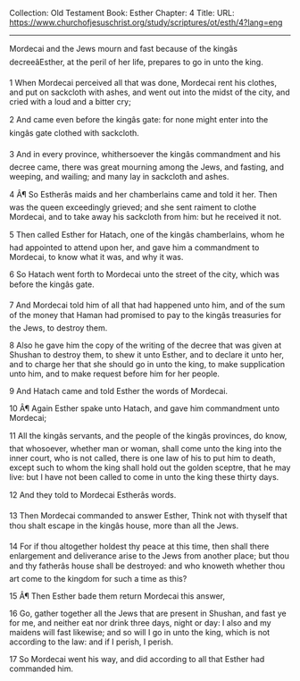 Collection: Old Testament
Book: Esther
Chapter: 4
Title: 
URL: https://www.churchofjesuschrist.org/study/scriptures/ot/esth/4?lang=eng

---

Mordecai and the Jews mourn and fast because of the kingâs decreeâEsther, at the peril of her life, prepares to go in unto the king.

1 When Mordecai perceived all that was done, Mordecai rent his clothes, and put on sackcloth with ashes, and went out into the midst of the city, and cried with a loud and a bitter cry;

2 And came even before the kingâs gate: for none might enter into the kingâs gate clothed with sackcloth.

3 And in every province, whithersoever the kingâs commandment and his decree came, there was great mourning among the Jews, and fasting, and weeping, and wailing; and many lay in sackcloth and ashes.

4 Â¶ So Estherâs maids and her chamberlains came and told it her. Then was the queen exceedingly grieved; and she sent raiment to clothe Mordecai, and to take away his sackcloth from him: but he received it not.

5 Then called Esther for Hatach, one of the kingâs chamberlains, whom he had appointed to attend upon her, and gave him a commandment to Mordecai, to know what it was, and why it was.

6 So Hatach went forth to Mordecai unto the street of the city, which was before the kingâs gate.

7 And Mordecai told him of all that had happened unto him, and of the sum of the money that Haman had promised to pay to the kingâs treasuries for the Jews, to destroy them.

8 Also he gave him the copy of the writing of the decree that was given at Shushan to destroy them, to shew it unto Esther, and to declare it unto her, and to charge her that she should go in unto the king, to make supplication unto him, and to make request before him for her people.

9 And Hatach came and told Esther the words of Mordecai.

10 Â¶ Again Esther spake unto Hatach, and gave him commandment unto Mordecai;

11 All the kingâs servants, and the people of the kingâs provinces, do know, that whosoever, whether man or woman, shall come unto the king into the inner court, who is not called, there is one law of his to put him to death, except such to whom the king shall hold out the golden sceptre, that he may live: but I have not been called to come in unto the king these thirty days.

12 And they told to Mordecai Estherâs words.

13 Then Mordecai commanded to answer Esther, Think not with thyself that thou shalt escape in the kingâs house, more than all the Jews.

14 For if thou altogether holdest thy peace at this time, then shall there enlargement and deliverance arise to the Jews from another place; but thou and thy fatherâs house shall be destroyed: and who knoweth whether thou art come to the kingdom for such a time as this?

15 Â¶ Then Esther bade them return Mordecai this answer,

16 Go, gather together all the Jews that are present in Shushan, and fast ye for me, and neither eat nor drink three days, night or day: I also and my maidens will fast likewise; and so will I go in unto the king, which is not according to the law: and if I perish, I perish.

17 So Mordecai went his way, and did according to all that Esther had commanded him.
